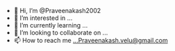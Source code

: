 - 👋 Hi, I’m @Praveenakash2002
- 👀 I’m interested in ...
- 🌱 I’m currently learning ...
- 💞️ I’m looking to collaborate on ...
- 📫 How to reach me ...Praveenakash.velu@gmail.com

<!---
Praveenakash2002/Praveenakash2002 is a ✨ special ✨ repository because its `README.md` (this file) appears on your GitHub profile.
You can click the Preview link to take a look at your changes.
--->
